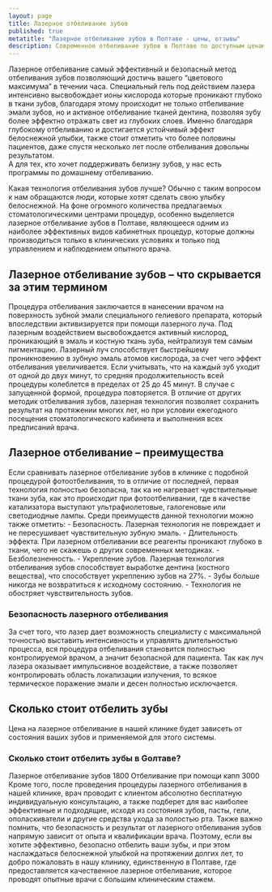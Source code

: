 ```yaml
---
layout: page
title: Лазерное отбеливание зубов
published: true
metatitle: "Лазерное отбеливание зубов в Полтаве - цены, отзывы"
description: Современное отбеливание зубов в Полтаве по доступным ценам. Попробуйте бережное лезерное отбеливание зубов в нашей стоматологии.
---
```

Лазерное отбеливание самый эффективный и безопасный метод отбеливания зубов позволяющий достичь вашего “цветового максимума” в течении часа. Специальный гель под действием лазера интенсивно высвобождает ионы кислорода которые проникают глубоко в ткани зубов, благодаря этому происходит не только отбеливание эмали зубов, но и активное отбеливание тканей дентина, позволяя зубу более эффектно отражать свет из глубоких слоев.
Именно благодаря глубокому отбеливанию и достигается устойчивый эффект белоснежной улыбки, также стоит отметить что более половины пациентов, даже спустя несколько лет после отбеливания довольны результатом.  
А для тех, кто хочет поддерживать белизну зубов, у нас есть программы по домашнему отбеливанию.

Какая технология отбеливания зубов лучше? Обычно с таким вопросом к нам обращаются люди, которые хотят сделать свою улыбку белоснежной. 
На фоне огромного количества предлагаемых стоматологическими центрами процедур, особенно выделяется лазерное отбеливание зубов в Полтаве, являющееся одним из наиболее эффективных видов кабинетных процедур, которые должны производиться только в клинических условиях и только под управлением и наблюдением опытного врача. 
<h2> Лазерное отбеливание зубов – что скрывается за этим термином</h2>
Процедура отбеливания заключается в нанесении врачом на поверхность зубной эмали специального гелиевого препарата, который впоследствии активизируется при помощи лазерного луча. Под лазерным воздействием высвобождается активный кислород, проникающий в эмаль и костную ткань зуба, нейтрализуя тем самым пигментацию. Лазерный луч способствует быстрейшему проникновению в зубную эмаль атомов кислорода, за счет чего эффект отбеливания увеличивается.  
Если учитывать, что на каждый зуб уходит от одной до двух минут, то средняя продолжительность всей процедуры колеблется в пределах от 25 до 45 минут. В случае с запущенной формой, процедура повторяется. В отличие от других методик отбеливания зубов, лазерная технология позволяет сохранить результат на протяжении многих лет, но при условии ежегодного посещения стоматологического кабинета и выполнения всех предписаний врача.
<h2>Лазерное отбеливание – преимущества</h2>
Если сравнивать лазерное отбеливание зубов в клинике с подобной процедурой фотоотбеливания, то в отличие от последней, первая технология полностью безопасна, так ка не нагревает чувствительные ткани зуба, как это происходит при фотоотбеливании, где в качестве катализатора выступают ультрафиолетовые, галогеновые или светодиодные лампы. Среди преимуществ данной технологии можно также отметить:
- Безопасность. Лазерная технология не повреждает и не пересушивает чувствительную зубную эмаль.
- Длительность эффекта. При лазерном отбеливании все реагенты проникают глубоко в ткани, чего не скажешь о других современных методиках.
- Безболезненность.
- Укрепление зубов. Лазерная технология отбеливания зубов способствует выработке дентина (костного вещества), что способствует укреплению зубов на 27%.
- Зубы больше никогда не возвратиться к исходному состоянию.
- Технология не обостряет чувствительность зубов.

<h3>Безопасность лазерного отбеливания</h3>
За счет того, что лазер дает возможность специалисту с максимальной точностью выставить интенсивность и управлять длительностью процесса, вся процедура отбеливания становится полностью контролируемой врачом, а значит безопасной для пациента. Так как луч лазера оказывает  импульсивное воздействие, а также позволяет контролировать область локализации излучения, то всякое термическое поражение эмали и десен полностью исключается.
<h2>Сколько стоит отбелить зубы</h2>
Цена на лазерное отбеливание в нашей клинике будет зависеть от состояния ваших зубов и применяемой для этого системы. 
<h3>Сколько стоит отбелить зубы в Gолтаве?</h3>
Лазерное отбеливание зубов	1800
Отбеливание при помощи капп	3000
Кроме того, после проведения процедуры лазерного отбеливания в нашей клинике, врач проводит с клиентом абсолютно бесплатную индивидуальную консультацию, а также подберет для вас наиболее эффективные и подходящие, исходя из состояния зубов, пасты, гели, ополаскиватели и другие средства ухода за полостью рта.
Также важно помнить, что безопасность и результат от лазерного отбеливания зубов напрямую зависит от опыта и квалификации врача. Поэтому, если вы хотите эффективно, безопасно отбелить ваши зубы, и при этом наслаждаться белоснежной улыбкой на протяжении долгих лет, то добро пожаловать в нашу клинику, единственную в Полтаве, где предоставляется качественное лазерное отбеливание, которое проводят опытные врачи с большим клиническим стажем.

